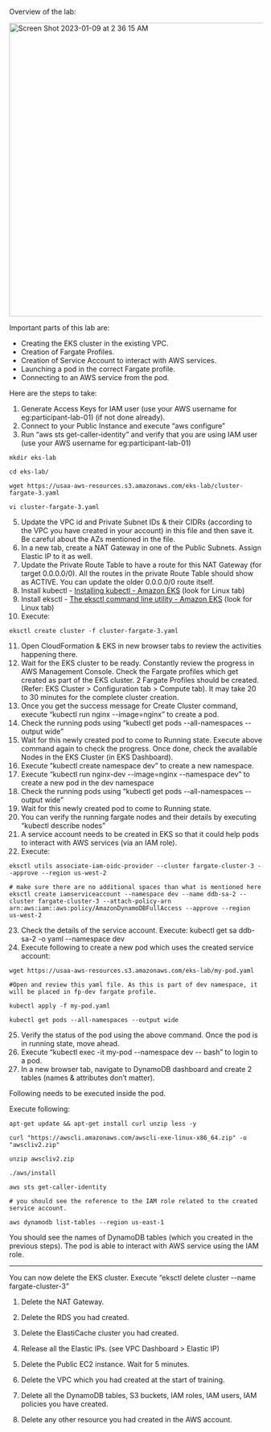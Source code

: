Overview of the lab:

<img width="583" alt="Screen Shot 2023-01-09 at 2 36 15 AM" src="https://user-images.githubusercontent.com/25653204/211259615-7712e681-fa84-4198-90ff-a8a124c980a6.png">


Important parts of this lab are: 

* Creating the EKS cluster in the existing VPC. 
* Creation of Fargate Profiles.
* Creation of Service Account to interact with AWS services.
* Launching a pod in the correct Fargate profile. 
* Connecting to an AWS service from the pod. 

Here are the steps to take:

1. Generate Access Keys for IAM user (use your AWS username for eg:participant-lab-01)  (if not done already). 
1. Connect to your Public Instance and execute “aws configure”
1. Run “aws sts get-caller-identity” and verify that you are using IAM user (use your AWS username for eg:participant-lab-01) 

```console
mkdir eks-lab

cd eks-lab/

wget https://usaa-aws-resources.s3.amazonaws.com/eks-lab/cluster-fargate-3.yaml

vi cluster-fargate-3.yaml
```

5. Update the VPC id and Private Subnet IDs & their CIDRs (according to the VPC you have created in your account) in this file and then save it. Be careful about the AZs mentioned in the file. 
6. In a new tab, create a NAT Gateway in one of the Public Subnets. Assign Elastic IP to it as well. 
7. Update the Private Route Table to have a route for this NAT Gateway (for target 0.0.0.0/0). All the routes in the private Route Table should show as ACTIVE. You can update the older 0.0.0.0/0 route itself.
8. Install kubectl  - [Installing kubectl - Amazon EKS](https://docs.aws.amazon.com/eks/latest/userguide/install-kubectl.html)  (look for Linux tab)
9. Install eksctl - [The eksctl command line utility - Amazon EKS](https://docs.aws.amazon.com/eks/latest/userguide/eksctl.html) (look for Linux tab)
10. Execute:
```console
eksctl create cluster -f cluster-fargate-3.yaml
```
11. Open CloudFormation & EKS in new browser tabs to review the activities happening there.
12. Wait for the EKS cluster to be ready. Constantly review the progress in AWS Management Console. Check the Fargate profiles which get created as part of the EKS cluster.  2 Fargate Profiles should be created. (Refer: EKS Cluster > Configuration tab > Compute tab). It may take 20 to 30 minutes for the complete cluster creation. 
13. Once you get the success message for Create Cluster command, execute “kubectl run nginx --image=nginx” to create a pod. 
14. Check the running pods using “kubectl get pods --all-namespaces --output wide”
15. Wait for this newly created pod to come to Running state. Execute above command again to check the progress. Once done, check the available Nodes in the EKS Cluster (in EKS Dashboard). 
16. Execute “kubectl create namespace dev” to create a new namespace.
17. Execute “kubectl run nginx-dev --image=nginx --namespace dev” to create a new pod in the dev namespace 
18. Check the running pods using “kubectl get pods --all-namespaces --output wide”
19. Wait for this newly created pod to come to Running state. 
20. You can verify the running fargate nodes and their details by executing “kubectl describe nodes” 
21. A service account needs to be created in EKS so that it could help pods to interact with AWS services (via an IAM role). 
22. Execute: 
```console
eksctl utils associate-iam-oidc-provider --cluster fargate-cluster-3 --approve --region us-west-2

# make sure there are no additional spaces than what is mentioned here
eksctl create iamserviceaccount --namespace dev --name ddb-sa-2 --cluster fargate-cluster-3 --attach-policy-arn arn:aws:iam::aws:policy/AmazonDynamoDBFullAccess --approve --region us-west-2
```

23. Check the details of the service account. Execute: 
kubectl get sa ddb-sa-2 -o yaml --namespace dev
24. Execute following to create a new pod which uses the created service account: 
```console
wget https://usaa-aws-resources.s3.amazonaws.com/eks-lab/my-pod.yaml

#Open and review this yaml file. As this is part of dev namespace, it will be placed in fp-dev fargate profile.

kubectl apply -f my-pod.yaml 

kubectl get pods --all-namespaces --output wide
```

25. Verify the status of the pod using the above command. Once the pod is in running state, move ahead. 
26. Execute “kubectl exec -it my-pod --namespace dev -- bash” to login to a pod.
27. In a new browser tab, navigate to DynamoDB dashboard and create 2 tables (names & attributes don’t matter).

Following needs to be executed inside the pod.

Execute following: 
```console
apt-get update && apt-get install curl unzip less -y

curl "https://awscli.amazonaws.com/awscli-exe-linux-x86_64.zip" -o "awscliv2.zip"

unzip awscliv2.zip

./aws/install

aws sts get-caller-identity

# you should see the reference to the IAM role related to the created service account.

aws dynamodb list-tables --region us-east-1
```

You should see the names of DynamoDB tables (which you created in the previous steps). The pod is able to interact with AWS service using the IAM role. 

--------------------

You can now delete the EKS cluster. 
Execute “eksctl delete cluster --name fargate-cluster-3”


1. Delete the NAT Gateway.
1. Delete the RDS you had created.
1. Delete the ElastiCache cluster you had created.
1. Release all the Elastic IPs. (see VPC Dashboard > Elastic IP)

1. Delete the Public EC2 instance. Wait for 5 minutes. 

1. Delete the VPC which you had created at the start of training. 

1. Delete all the DynamoDB tables, S3 buckets, IAM roles, IAM users, IAM policies you have created. 

1. Delete any other resource you had created in the AWS account.